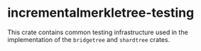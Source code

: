 incrementalmerkletree-testing
=============================

This crate contains common testing infrastructure used in the implementation of
the `bridgetree` and `shardtree` crates.


